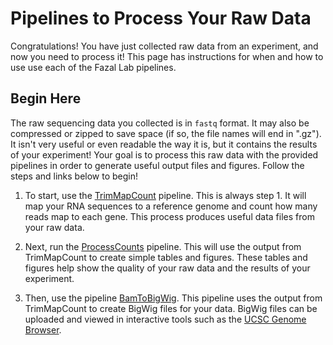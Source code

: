 # Pipelines to Process Your Raw Data
Congratulations! You have just collected raw data from an experiment, and now you need 
to process it! This page has instructions for when and how to use use each of the 
Fazal Lab pipelines.


## Begin Here
The raw sequencing data you collected is in `fastq` format. It may also be compressed 
or zipped to save space (if so, the file names will end in ".gz"). It isn't very 
useful or even readable the way it is, but it contains the results of your experiment! 
Your goal is to process this raw data with the provided pipelines in order to generate 
useful output files and figures. Follow the steps and links below to begin!

1. To start, use the [TrimMapCount](https://fazallabbcm.github.io/FazalLabPipelines/TrimMapCount) 
   pipeline. This is always step 1. It will map your RNA sequences to a reference genome and count 
   how many reads map to each gene. This process produces useful data files from your raw data.

2. Next, run the [ProcessCounts](https://fazallabbcm.github.io/FazalLabPipelines/ProcessCounts.md) 
   pipeline. This will use the output from TrimMapCount to create simple tables and figures. These 
   tables and figures help show the quality of your raw data and the results of your experiment.

3. Then, use the pipeline [BamToBigWig](https://fazallabbcm.github.io/FazalLabPipelines/BamToBigWig). 
   This pipeline uses the output from TrimMapCount to create BigWig files for your data. BigWig 
   files can be uploaded and viewed in interactive tools such as the [UCSC Genome Browser](https://genome.ucsc.edu/).
